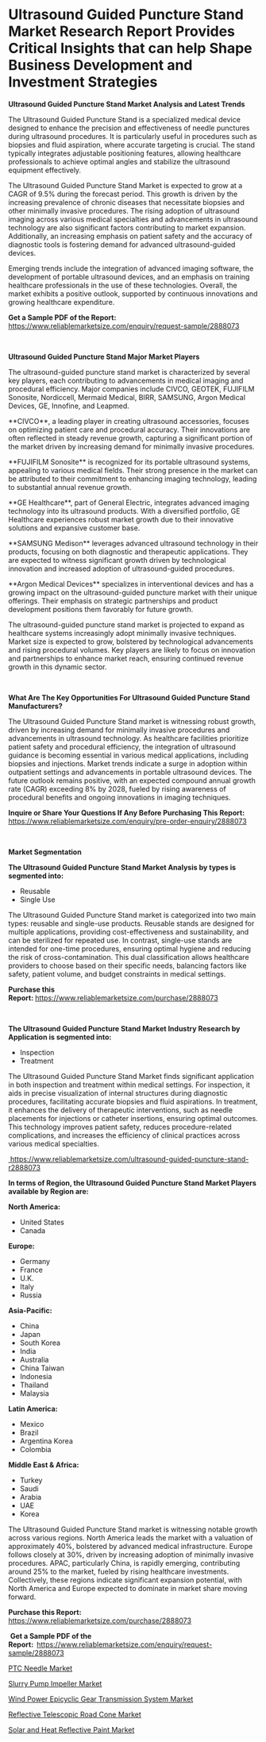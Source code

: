 <p><h1>Ultrasound Guided Puncture Stand Market Research Report Provides Critical Insights that can help Shape Business Development and Investment Strategies</h1></p><p><strong>Ultrasound Guided Puncture Stand Market Analysis and Latest Trends</strong></p>
<p><p>The Ultrasound Guided Puncture Stand is a specialized medical device designed to enhance the precision and effectiveness of needle punctures during ultrasound procedures. It is particularly useful in procedures such as biopsies and fluid aspiration, where accurate targeting is crucial. The stand typically integrates adjustable positioning features, allowing healthcare professionals to achieve optimal angles and stabilize the ultrasound equipment effectively.</p><p>The Ultrasound Guided Puncture Stand Market is expected to grow at a CAGR of 9.5% during the forecast period. This growth is driven by the increasing prevalence of chronic diseases that necessitate biopsies and other minimally invasive procedures. The rising adoption of ultrasound imaging across various medical specialties and advancements in ultrasound technology are also significant factors contributing to market expansion. Additionally, an increasing emphasis on patient safety and the accuracy of diagnostic tools is fostering demand for advanced ultrasound-guided devices. </p><p>Emerging trends include the integration of advanced imaging software, the development of portable ultrasound devices, and an emphasis on training healthcare professionals in the use of these technologies. Overall, the market exhibits a positive outlook, supported by continuous innovations and growing healthcare expenditure.</p></p>
<p><strong>Get a Sample PDF of the Report:&nbsp;</strong> <a href="https://www.reliablemarketsize.com/enquiry/request-sample/2888073?utm_campaign=1845&utm_medium=2&utm_source=Github&utm_content=ia&utm_term=14032025&utm_id=ultrasound-guided-puncture-stand">https://www.reliablemarketsize.com/enquiry/request-sample/2888073</a></p>
<p>&nbsp;</p>
<p><strong>Ultrasound Guided Puncture Stand Major Market Players</strong></p>
<p><p>The ultrasound-guided puncture stand market is characterized by several key players, each contributing to advancements in medical imaging and procedural efficiency. Major companies include CIVCO, GEOTEK, FUJIFILM Sonosite, Nordiccell, Mermaid Medical, BIRR, SAMSUNG, Argon Medical Devices, GE, Innofine, and Leapmed.</p><p>**CIVCO**, a leading player in creating ultrasound accessories, focuses on optimizing patient care and procedural accuracy. Their innovations are often reflected in steady revenue growth, capturing a significant portion of the market driven by increasing demand for minimally invasive procedures.</p><p>**FUJIFILM Sonosite** is recognized for its portable ultrasound systems, appealing to various medical fields. Their strong presence in the market can be attributed to their commitment to enhancing imaging technology, leading to substantial annual revenue growth.</p><p>**GE Healthcare**, part of General Electric, integrates advanced imaging technology into its ultrasound products. With a diversified portfolio, GE Healthcare experiences robust market growth due to their innovative solutions and expansive customer base.</p><p>**SAMSUNG Medison** leverages advanced ultrasound technology in their products, focusing on both diagnostic and therapeutic applications. They are expected to witness significant growth driven by technological innovation and increased adoption of ultrasound-guided procedures.</p><p>**Argon Medical Devices** specializes in interventional devices and has a growing impact on the ultrasound-guided puncture market with their unique offerings. Their emphasis on strategic partnerships and product development positions them favorably for future growth.</p><p>The ultrasound-guided puncture stand market is projected to expand as healthcare systems increasingly adopt minimally invasive techniques. Market size is expected to grow, bolstered by technological advancements and rising procedural volumes. Key players are likely to focus on innovation and partnerships to enhance market reach, ensuring continued revenue growth in this dynamic sector.</p></p>
<p>&nbsp;</p>
<p><strong>What Are The Key Opportunities For Ultrasound Guided Puncture Stand Manufacturers?</strong></p>
<p><p>The Ultrasound Guided Puncture Stand market is witnessing robust growth, driven by increasing demand for minimally invasive procedures and advancements in ultrasound technology. As healthcare facilities prioritize patient safety and procedural efficiency, the integration of ultrasound guidance is becoming essential in various medical applications, including biopsies and injections. Market trends indicate a surge in adoption within outpatient settings and advancements in portable ultrasound devices. The future outlook remains positive, with an expected compound annual growth rate (CAGR) exceeding 8% by 2028, fueled by rising awareness of procedural benefits and ongoing innovations in imaging techniques.</p></p>
<p><strong>Inquire or Share Your Questions If Any Before Purchasing This Report:</strong> <a href="https://www.reliablemarketsize.com/enquiry/pre-order-enquiry/2888073?utm_campaign=1845&utm_medium=2&utm_source=Github&utm_content=ia&utm_term=14032025&utm_id=ultrasound-guided-puncture-stand">https://www.reliablemarketsize.com/enquiry/pre-order-enquiry/2888073</a></p>
<p>&nbsp;</p>
<p><strong>Market Segmentation</strong></p>
<p><strong>The Ultrasound Guided Puncture Stand Market Analysis by types is segmented into:</strong></p>
<p><ul><li>Reusable</li><li>Single Use</li></ul></p>
<p><p>The Ultrasound Guided Puncture Stand market is categorized into two main types: reusable and single-use products. Reusable stands are designed for multiple applications, providing cost-effectiveness and sustainability, and can be sterilized for repeated use. In contrast, single-use stands are intended for one-time procedures, ensuring optimal hygiene and reducing the risk of cross-contamination. This dual classification allows healthcare providers to choose based on their specific needs, balancing factors like safety, patient volume, and budget constraints in medical settings.</p></p>
<p><strong>Purchase this Report:&nbsp;</strong><a href="https://www.reliablemarketsize.com/purchase/2888073?utm_campaign=1845&utm_medium=2&utm_source=Github&utm_content=ia&utm_term=14032025&utm_id=ultrasound-guided-puncture-stand">https://www.reliablemarketsize.com/purchase/2888073</a></p>
<p>&nbsp;</p>
<p><strong>The Ultrasound Guided Puncture Stand Market Industry Research by Application is segmented into:</strong></p>
<p><ul><li>Inspection</li><li>Treatment</li></ul></p>
<p><p>The Ultrasound Guided Puncture Stand Market finds significant application in both inspection and treatment within medical settings. For inspection, it aids in precise visualization of internal structures during diagnostic procedures, facilitating accurate biopsies and fluid aspirations. In treatment, it enhances the delivery of therapeutic interventions, such as needle placements for injections or catheter insertions, ensuring optimal outcomes. This technology improves patient safety, reduces procedure-related complications, and increases the efficiency of clinical practices across various medical specialties.</p></p>
<p><a href="https://www.reliablemarketsize.com/ultrasound-guided-puncture-stand-r2888073?utm_campaign=1845&utm_medium=2&utm_source=Github&utm_content=ia&utm_term=14032025&utm_id=ultrasound-guided-puncture-stand">&nbsp;https://www.reliablemarketsize.com/ultrasound-guided-puncture-stand-r2888073</a></p>
<p><strong>In terms of Region, the Ultrasound Guided Puncture Stand Market Players available by Region are:</strong></p>
<p>
    <p> <strong> North America: </strong>
        <ul>
            <li>United States</li>
            <li>Canada</li>
        </ul>
        </p> 
    <p> <strong> Europe: </strong>
        <ul>
            <li>Germany</li>
            <li>France</li>
            <li>U.K.</li>
            <li>Italy</li>
            <li>Russia</li>
        </ul>
        </p> 
    <p> <strong> Asia-Pacific: </strong>
        <ul>
            <li>China</li>
            <li>Japan</li>
            <li>South Korea</li>
            <li>India</li>
            <li>Australia</li>
            <li>China Taiwan</li>
            <li>Indonesia</li>
            <li>Thailand</li>
            <li>Malaysia</li>
        </ul>
        </p> 
    <p> <strong> Latin America: </strong>
        <ul>
            <li>Mexico</li>
            <li>Brazil</li>
            <li>Argentina Korea</li>
            <li>Colombia</li>
        </ul>
        </p> 
    <p> <strong> Middle East & Africa: </strong>
        <ul>
            <li>Turkey</li>
            <li>Saudi</li>
            <li>Arabia</li>
            <li>UAE</li>
            <li>Korea</li>
        </ul>
    </p>
    </p>
<p><p>The Ultrasound Guided Puncture Stand market is witnessing notable growth across various regions. North America leads the market with a valuation of approximately 40%, bolstered by advanced medical infrastructure. Europe follows closely at 30%, driven by increasing adoption of minimally invasive procedures. APAC, particularly China, is rapidly emerging, contributing around 25% to the market, fueled by rising healthcare investments. Collectively, these regions indicate significant expansion potential, with North America and Europe expected to dominate in market share moving forward.</p></p>
<p><strong>Purchase this Report: </strong><a href="https://www.reliablemarketsize.com/purchase/2888073?utm_campaign=1845&utm_medium=2&utm_source=Github&utm_content=ia&utm_term=14032025&utm_id=ultrasound-guided-puncture-stand">https://www.reliablemarketsize.com/purchase/2888073</a></p>
<p>&nbsp;<strong>Get a Sample PDF of the Report:&nbsp;&nbsp;</strong><a href="https://www.reliablemarketsize.com/enquiry/request-sample/2888073?utm_campaign=1845&utm_medium=2&utm_source=Github&utm_content=ia&utm_term=14032025&utm_id=ultrasound-guided-puncture-stand">https://www.reliablemarketsize.com/enquiry/request-sample/2888073</a></p>
<p><strong></strong></p>
<p><p><a href="https://github.com/geresalgieaz/Market-Research-Report-List-1/blob/main/ptc-needle-market.md?utm_campaign=1845&utm_medium=2&utm_source=Github&utm_content=ia&utm_term=14032025&utm_id=ultrasound-guided-puncture-stand">PTC Needle Market</a></p><p><a href="https://github.com/dagnewopus/Market-Research-Report-List-1/blob/main/slurry-pump-impeller-market.md?utm_campaign=1845&utm_medium=2&utm_source=Github&utm_content=ia&utm_term=14032025&utm_id=ultrasound-guided-puncture-stand">Slurry Pump Impeller Market</a></p><p><a href="https://github.com/papnider/Market-Research-Report-List-1/blob/main/wind-power-epicyclic-gear-transmission-system-market.md?utm_campaign=1845&utm_medium=2&utm_source=Github&utm_content=ia&utm_term=14032025&utm_id=ultrasound-guided-puncture-stand">Wind Power Epicyclic Gear Transmission System Market</a></p><p><a href="https://github.com/foustzelmsdv/Market-Research-Report-List-1/blob/main/reflective-telescopic-road-cone-market.md?utm_campaign=1845&utm_medium=2&utm_source=Github&utm_content=ia&utm_term=14032025&utm_id=ultrasound-guided-puncture-stand">Reflective Telescopic Road Cone Market</a></p><p><a href="https://github.com/dickstoscopg/Market-Research-Report-List-1/blob/main/solar-and-heat-reflective-paint-market.md?utm_campaign=1845&utm_medium=2&utm_source=Github&utm_content=ia&utm_term=14032025&utm_id=ultrasound-guided-puncture-stand">Solar and Heat Reflective Paint Market</a></p></p>